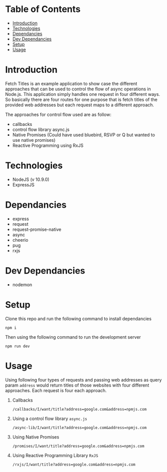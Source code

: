 

# Table of Contents
* [Introduction](#Introduction)
* [Technologies](#technologies)
* [Dependancies](#dependancies)
* [Dev Dependancies](#dev-dependancies)
* [Setup](#setup)
* [Usage](#usage)



# Introduction

Fetch Titles is an example application to show case the different approaches that can be used to control the flow of async operations in Node.js. This application simply handles one request in four different ways. So basically there are four routes for one purpose that is fetch titles of the provided web addresses but each request maps to a different approach.

The approaches for control flow used are as follow:

* callbacks
* control flow library async.js
* Native Promises (Could have used bluebird, RSVP or Q but wanted to use native promises)
* Reactive Programming using RxJS

# Technologies

* NodeJS (v 10.9.0)
* ExpressJS

# Dependancies

* express
* request
* request-promise-native
* async
* cheerio
* pug
* rxjs

# Dev Dependancies

* nodemon


# Setup

Clone this repo and run the following command to install dependancies
``` 
npm i
``` 

Then using the following command to run the development server

```
npm run dev
```

# Usage

Using following four types of requests and passing web addresses as query param `address` would return titles of those websites with four different approaches. Each request is four each approach.

1) Callbacks
   ```
   /callbacks/I/want/title?address=google.com&address=npmjs.com
   ```

2) Using a control flow library `async.js`
   ```
   /async-lib/I/want/title?address=google.com&address=npmjs.com
   ```

3) Using Native Promises 
   ```
   /promises/I/want/title?address=google.com&address=npmjs.com
   ```

4) Using Reactive Programming Library `RxJS`
   ```
   /rxjs/I/want/title?address=google.com&address=npmjs.com
   ```

